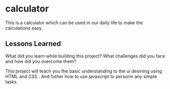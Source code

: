 

# calculator

This is a calculator which can be used in our daily life to make the calculations easy.


## Lessons Learned

What did you learn while building this project? What challenges did you face and how did you overcome them?

This project will teach you the basic understanding to the ui desining using HTML and CSS .
And futher how to use javascript to persorm any simple tasks.

